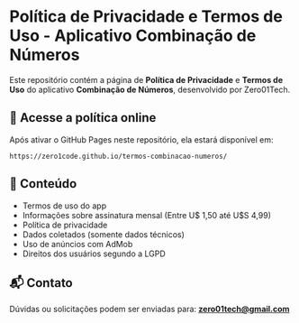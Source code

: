 # Política de Privacidade e Termos de Uso - Aplicativo Combinação de Números

Este repositório contém a página de **Política de Privacidade** e **Termos de Uso** do aplicativo **Combinação de Números**, desenvolvido por Zero01Tech.

## 🔗 Acesse a política online
Após ativar o GitHub Pages neste repositório, ela estará disponível em:
```
https://zero1code.github.io/termos-combinacao-numeros/
```

## 📄 Conteúdo
- Termos de uso do app
- Informações sobre assinatura mensal (Entre U$ 1,50 até U$S 4,99)
- Política de privacidade
- Dados coletados (somente dados técnicos)
- Uso de anúncios com AdMob
- Direitos dos usuários segundo a LGPD

## 📬 Contato
Dúvidas ou solicitações podem ser enviadas para: **zero01tech@gmail.com**
